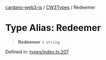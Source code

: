 [cardano-web3-js](../../../../index.md) / [CW3Types](../index.md) / Redeemer

# Type Alias: Redeemer

> **Redeemer** = `string`

Defined in: [types/index.ts:207](https://github.com/xray-network/cardano-web3-js/blob/main/src/types/index.ts#L207)
